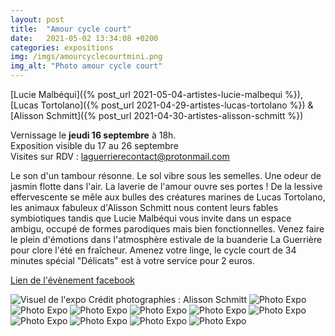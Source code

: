 ```yaml
---
layout: post
title:  "Amour cycle court"
date:   2021-05-02 13:34:08 +0200
categories: expositions
img: /imgs/amourcyclecourtmini.png
img_alt: "Photo amour cycle court"
---
```


[Lucie Malbéqui]({% post_url 2021-05-04-artistes-lucie-malbequi %}), [Lucas Tortolano]({% post_url 2021-04-29-artistes-lucas-tortolano %}) & [Alisson Schmitt]({% post_url 2021-04-30-artistes-alisson-schmitt %})


Vernissage le **jeudi 16 septembre** à 18h.  
Exposition visible du 17 au 26 septembre  
Visites sur RDV : laguerrierecontact@protonmail.com

Le son d'un tambour résonne. Le sol vibre sous les semelles. Une odeur de jasmin flotte dans l'air. La laverie de l'amour ouvre ses portes ! De la lessive effervescente se mêle aux bulles des créatures marines de Lucas Tortolano, les animaux fabuleux d'Alisson Schmitt nous content leurs fables symbiotiques tandis que Lucie Malbéqui vous invite dans un espace ambigu, occupé de formes parodiques mais bien fonctionnelles. Venez faire le plein d'émotions dans l'atmosphère estivale de la buanderie La Guerrière pour clore l'été en fraîcheur. Amenez votre linge, le cycle court de 34 minutes spécial "Délicats" est à votre service pour 2 euros.

[Lien de l'évènement facebook](https://fb.me/e/1fGwB1B7E)

![Visuel de l'expo](/imgs/amourcyclecourt.png)
Crédit photographies : Alisson Schmitt
![Photo Expo](/imgs/AmourCycleCourt1.jpg)
![Photo Expo](/imgs/AmourCycleCourt2.jpg)
![Photo Expo](/imgs/AmourCycleCourt3.jpg)
![Photo Expo](/imgs/AmourCycleCourt4.jpg)
![Photo Expo](/imgs/AmourCycleCourt5.jpg)
![Photo Expo](/imgs/AmourCycleCourt6.jpg)
![Photo Expo](/imgs/AmourCycleCourt7.jpg)
![Photo Expo](/imgs/AmourCycleCourt8.jpg)
![Photo Expo](/imgs/AmourCycleCourt9.jpg)
![Photo Expo](/imgs/AmourCycleCourt10.jpg)
